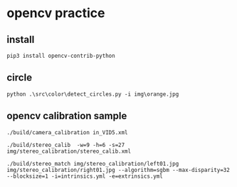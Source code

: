# opencv practice

## install
    pip3 install opencv-contrib-python

## circle
    python .\src\color\detect_circles.py -i img\orange.jpg


## opencv calibration sample
    ./build/camera_calibration in_VID5.xml

    ./build/stereo_calib  -w=9 -h=6 -s=27 img/stereo_calibration/stereo_calib.xml

    ./build/stereo_match img/stereo_calibration/left01.jpg img/stereo_calibration/right01.jpg --algorithm=sgbm --max-disparity=32 --blocksize=1 -i=intrinsics.yml -e=extrinsics.yml